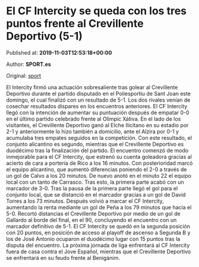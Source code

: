 
# El CF Intercity se queda con los tres puntos frente al Crevillente Deportivo (5-1)

Published at: **2019-11-03T12:53:18+00:00**

Author: **SPORT.es**

Original: [sport](https://www.sport.es/es/noticias/tercera-division/el-cf-intercity-se-queda-con-los-tres-puntos-frente-al-crevillente-deportivo-5-1-7712542)

El Intercity firmó una actuación sobresaliente tras golear al Crevillente Deportivo durante el partido disputado en el Poliesportiu de Sant Joan este domingo, el cual finalizó con un resultado de 5-1. Los dos rivales venían de cosechar resultados dispares en los encuentros anteriores. El CF Intercity llegó con la intención de aumentar su puntuación después de empatar 0-0 en el último partido celebrado frente al Olimpic Xátiva. En el lado de los visitantes, el Crevillente Deportivo ganó al Elche Ilicitano en su estadio por 2-1 y anteriormente lo hizo también a domicilio, ante el Alzira por 0-1 y acumulaba tres empates seguidos en la competición. Con este resultado, el conjunto alicantino es segundo, mientras que el Crevillente Deportivo es duodécimo tras la finalización del partido.
El encuentro comenzó de modo inmejorable para el CF Intercity, que estrenó su cuenta goleadora gracias al acierto de cara a portería de Rico a los 16 minutos. Con posterioridad marcó el equipo alicantino, que aumentó diferencias poniendo el 2-0 a través de un gol de Calvo a los 20 minutos. De nuevo anotó en el minuto 22 el equipo local con un tanto de Carrasco. Tras esto, la primera parte acabó con un marcador de 3-0.
Tras la pausa de la primera parte llegó el gol para el conjunto local, que se distanció en el marcador gracias a un gol de David Torres a los 73 minutos. Después volvió a marcar el CF Intercity, aumentando la renta mediante un gol de Peña a los 79 minutos que hacía el 5-0. Recortó distancias el Crevillente Deportivo por medio de un gol de Gallardo al borde del final, en el 90, concluyendo el encuentro con un marcador definitivo de 5-1.
El CF Intercity se quedó en la segunda posición con 20 puntos, en posición de acceso al playoff de ascenso a Segunda B y los de José Antonio ocuparon el duodécimo lugar con 15 puntos tras la disputa del encuentro.
La próxima jornada de liga enfrentará al CF Intercity fuera de casa contra el Jove Español, mientras que el Crevillente Deportivo se enfrentará en su feudo frente al Benigànim.
